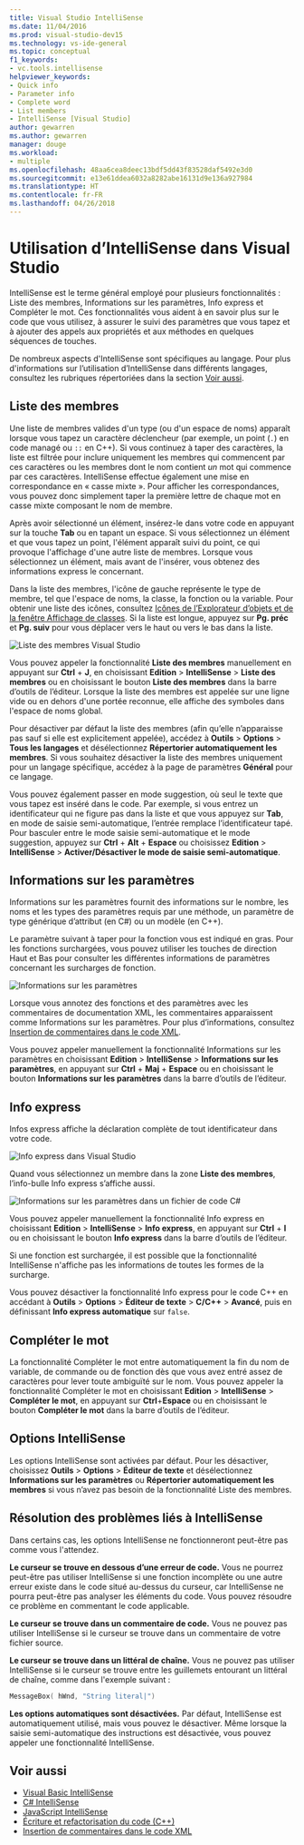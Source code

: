 ```yaml
---
title: Visual Studio IntelliSense
ms.date: 11/04/2016
ms.prod: visual-studio-dev15
ms.technology: vs-ide-general
ms.topic: conceptual
f1_keywords:
- vc.tools.intellisense
helpviewer_keywords:
- Quick info
- Parameter info
- Complete word
- List members
- IntelliSense [Visual Studio]
author: gewarren
ms.author: gewarren
manager: douge
ms.workload:
- multiple
ms.openlocfilehash: 48aa6cea8deec13bdf5dd43f83528daf5492e3d0
ms.sourcegitcommit: e13e61ddea6032a8282abe16131d9e136a927984
ms.translationtype: HT
ms.contentlocale: fr-FR
ms.lasthandoff: 04/26/2018
---
```

# <a name="using-intellisense-in-visual-studio"></a>Utilisation d’IntelliSense dans Visual Studio

IntelliSense est le terme général employé pour plusieurs fonctionnalités : Liste des membres, Informations sur les paramètres, Info express et Compléter le mot. Ces fonctionnalités vous aident à en savoir plus sur le code que vous utilisez, à assurer le suivi des paramètres que vous tapez et à ajouter des appels aux propriétés et aux méthodes en quelques séquences de touches.

De nombreux aspects d'IntelliSense sont spécifiques au langage. Pour plus d'informations sur l’utilisation d’IntelliSense dans différents langages, consultez les rubriques répertoriées dans la section [Voir aussi](#see-also).

## <a name="list-members"></a>Liste des membres

Une liste de membres valides d'un type (ou d'un espace de noms) apparaît lorsque vous tapez un caractère déclencheur (par exemple, un point (`.`) en code managé ou `::` en C++). Si vous continuez à taper des caractères, la liste est filtrée pour inclure uniquement les membres qui commencent par ces caractères ou les membres dont le nom contient *un* mot qui commence par ces caractères. IntelliSense effectue également une mise en correspondance en « casse mixte ». Pour afficher les correspondances, vous pouvez donc simplement taper la première lettre de chaque mot en casse mixte composant le nom de membre.

Après avoir sélectionné un élément, insérez-le dans votre code en appuyant sur la touche **Tab** ou en tapant un espace. Si vous sélectionnez un élément et que vous tapez un point, l'élément apparaît suivi du point, ce qui provoque l'affichage d'une autre liste de membres. Lorsque vous sélectionnez un élément, mais avant de l'insérer, vous obtenez des informations express le concernant.

Dans la liste des membres, l'icône de gauche représente le type de membre, tel que l'espace de noms, la classe, la fonction ou la variable. Pour obtenir une liste des icônes, consultez [Icônes de l’Explorateur d’objets et de la fenêtre Affichage de classes](../ide/class-view-and-object-browser-icons.md). Si la liste est longue, appuyez sur **Pg. préc** et **Pg. suiv** pour vous déplacer vers le haut ou vers le bas dans la liste.

![Liste des membres Visual Studio](../ide/media/vs2015_intellisense.png "vs2015_Intellisense")

Vous pouvez appeler la fonctionnalité **Liste des membres** manuellement en appuyant sur **Ctrl** + **J**, en choisissant **Edition** > **IntelliSense** > **Liste des membres** ou en choisissant le bouton **Liste des membres** dans la barre d’outils de l’éditeur. Lorsque la liste des membres est appelée sur une ligne vide ou en dehors d'une portée reconnue, elle affiche des symboles dans l'espace de noms global.

Pour désactiver par défaut la liste des membres (afin qu’elle n’apparaisse pas sauf si elle est explicitement appelée), accédez à **Outils** > **Options** > **Tous les langages** et désélectionnez **Répertorier automatiquement les membres**. Si vous souhaitez désactiver la liste des membres uniquement pour un langage spécifique, accédez à la page de paramètres **Général** pour ce langage.

Vous pouvez également passer en mode suggestion, où seul le texte que vous tapez est inséré dans le code. Par exemple, si vous entrez un identificateur qui ne figure pas dans la liste et que vous appuyez sur **Tab**, en mode de saisie semi-automatique, l’entrée remplace l’identificateur tapé. Pour basculer entre le mode saisie semi-automatique et le mode suggestion, appuyez sur **Ctrl** + **Alt** + **Espace** ou choisissez **Edition** > **IntelliSense** > **Activer/Désactiver le mode de saisie semi-automatique**.

## <a name="parameter-info"></a>Informations sur les paramètres

Informations sur les paramètres fournit des informations sur le nombre, les noms et les types des paramètres requis par une méthode, un paramètre de type générique d’attribut (en C#) ou un modèle (en C++).

Le paramètre suivant à taper pour la fonction vous est indiqué en gras. Pour les fonctions surchargées, vous pouvez utiliser les touches de direction Haut et Bas pour consulter les différentes informations de paramètres concernant les surcharges de fonction.

![Informations sur les paramètres](../ide/media/vs2015_param_info.png "VS2015_param_Info")

Lorsque vous annotez des fonctions et des paramètres avec les commentaires de documentation XML, les commentaires apparaissent comme Informations sur les paramètres. Pour plus d’informations, consultez [Insertion de commentaires dans le code XML](../ide/supplying-xml-code-comments.md).

Vous pouvez appeler manuellement la fonctionnalité Informations sur les paramètres en choisissant **Edition** > **IntelliSense** > **Informations sur les paramètres**, en appuyant sur **Ctrl** + **Maj** + **Espace** ou en choisissant le bouton **Informations sur les paramètres** dans la barre d’outils de l’éditeur.

## <a name="quick-info"></a>Info express

Infos express affiche la déclaration complète de tout identificateur dans votre code.

![Info express dans Visual Studio](../ide/media/vs2015_quick_info.png "VS2015_Quick_info")

Quand vous sélectionnez un membre dans la zone **Liste des membres**, l’info-bulle Info express s’affiche aussi.

![Informations sur les paramètres dans un fichier de code C&#35;](../ide/media/vs2015_paraminfo.png "VS2015_ParamInfo")

Vous pouvez appeler manuellement la fonctionnalité Info express en choisissant **Edition** > **IntelliSense** > **Info express**, en appuyant sur **Ctrl** + **I** ou en choisissant le bouton **Info express** dans la barre d’outils de l’éditeur.

Si une fonction est surchargée, il est possible que la fonctionnalité IntelliSense n'affiche pas les informations de toutes les formes de la surcharge.

Vous pouvez désactiver la fonctionnalité Info express pour le code C++ en accédant à **Outils** > **Options** > **Éditeur de texte** > **C/C++** > **Avancé**, puis en définissant **Info express automatique** sur `false`.

## <a name="complete-word"></a>Compléter le mot

La fonctionnalité Compléter le mot entre automatiquement la fin du nom de variable, de commande ou de fonction dès que vous avez entré assez de caractères pour lever toute ambiguïté sur le nom. Vous pouvez appeler la fonctionnalité Compléter le mot en choisissant **Edition** > **IntelliSense** > **Compléter le mot**, en appuyant sur **Ctrl**+**Espace** ou en choisissant le bouton **Compléter le mot** dans la barre d’outils de l’éditeur.

## <a name="intellisense-options"></a>Options IntelliSense

Les options IntelliSense sont activées par défaut. Pour les désactiver, choisissez **Outils** > **Options** > **Éditeur de texte** et désélectionnez **Informations sur les paramètres** ou **Répertorier automatiquement les membres** si vous n’avez pas besoin de la fonctionnalité Liste des membres.

## <a name="troubleshooting-intellisense"></a>Résolution des problèmes liés à IntelliSense

Dans certains cas, les options IntelliSense ne fonctionneront peut-être pas comme vous l'attendez.

**Le curseur se trouve en dessous d’une erreur de code.** Vous ne pourrez peut-être pas utiliser IntelliSense si une fonction incomplète ou une autre erreur existe dans le code situé au-dessus du curseur, car IntelliSense ne pourra peut-être pas analyser les éléments du code. Vous pouvez résoudre ce problème en commentant le code applicable.

**Le curseur se trouve dans un commentaire de code.** Vous ne pouvez pas utiliser IntelliSense si le curseur se trouve dans un commentaire de votre fichier source.

**Le curseur se trouve dans un littéral de chaîne.** Vous ne pouvez pas utiliser IntelliSense si le curseur se trouve entre les guillemets entourant un littéral de chaîne, comme dans l'exemple suivant :

```cpp
MessageBox( hWnd, "String literal|")
```

**Les options automatiques sont désactivées.** Par défaut, IntelliSense est automatiquement utilisé, mais vous pouvez le désactiver. Même lorsque la saisie semi-automatique des instructions est désactivée, vous pouvez appeler une fonctionnalité IntelliSense.

## <a name="see-also"></a>Voir aussi

- [Visual Basic IntelliSense](../ide/visual-basic-specific-intellisense.md)
- [C# IntelliSense](../ide/visual-csharp-intellisense.md)
- [JavaScript IntelliSense](../ide/javascript-intellisense.md)
- [Écriture et refactorisation du code (C++)](/cpp/ide/writing-and-refactoring-code-cpp)
- [Insertion de commentaires dans le code XML](../ide/supplying-xml-code-comments.md)